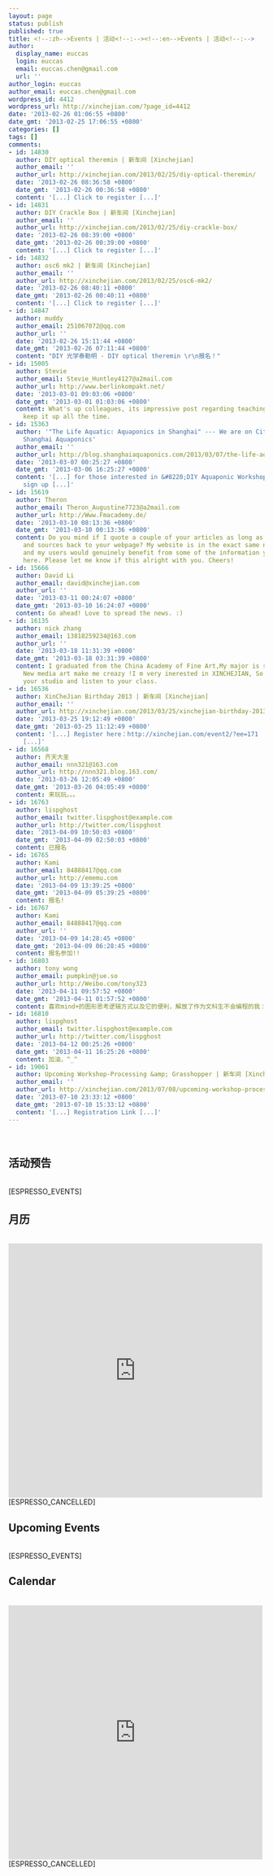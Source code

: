 ```yaml
---
layout: page
status: publish
published: true
title: <!--:zh-->Events | 活动<!--:--><!--:en-->Events | 活动<!--:-->
author:
  display_name: euccas
  login: euccas
  email: euccas.chen@gmail.com
  url: ''
author_login: euccas
author_email: euccas.chen@gmail.com
wordpress_id: 4412
wordpress_url: http://xinchejian.com/?page_id=4412
date: '2013-02-26 01:06:55 +0800'
date_gmt: '2013-02-25 17:06:55 +0800'
categories: []
tags: []
comments:
- id: 14830
  author: DIY optical theremin | 新车间 [Xinchejian]
  author_email: ''
  author_url: http://xinchejian.com/2013/02/25/diy-optical-theremin/
  date: '2013-02-26 08:36:58 +0800'
  date_gmt: '2013-02-26 00:36:58 +0800'
  content: '[...] Click to register [...]'
- id: 14831
  author: DIY Crackle Box | 新车间 [Xinchejian]
  author_email: ''
  author_url: http://xinchejian.com/2013/02/25/diy-crackle-box/
  date: '2013-02-26 08:39:00 +0800'
  date_gmt: '2013-02-26 00:39:00 +0800'
  content: '[...] Click to register [...]'
- id: 14832
  author: osc6 mk2 | 新车间 [Xinchejian]
  author_email: ''
  author_url: http://xinchejian.com/2013/02/25/osc6-mk2/
  date: '2013-02-26 08:40:11 +0800'
  date_gmt: '2013-02-26 00:40:11 +0800'
  content: '[...] Click to register [...]'
- id: 14847
  author: muddy
  author_email: 251067072@qq.com
  author_url: ''
  date: '2013-02-26 15:11:44 +0800'
  date_gmt: '2013-02-26 07:11:44 +0800'
  content: "DIY 光学泰勒明 - DIY optical theremin \r\n报名！"
- id: 15005
  author: Stevie
  author_email: Stevie_Huntley4127@a2mail.com
  author_url: http://www.berlinkompakt.net/
  date: '2013-03-01 09:03:06 +0800'
  date_gmt: '2013-03-01 01:03:06 +0800'
  content: What's up colleagues, its impressive post regarding teachingand fully defined,
    keep it up all the time.
- id: 15363
  author: '"The Life Aquatic: Aquaponics in Shanghai" --- We are on Cityweekend -
    Shanghai Aquaponics'
  author_email: ''
  author_url: http://blog.shanghaiaquaponics.com/2013/03/07/the-life-aquatic-aquaponics-in-shanghai-we-are-on-cityweekend/
  date: '2013-03-07 00:25:27 +0800'
  date_gmt: '2013-03-06 16:25:27 +0800'
  content: '[...] for those interested in &#8220;DIY Aquaponic Workshop&#8221;, please
    sign up [...]'
- id: 15619
  author: Theron
  author_email: Theron_Augustine7723@a2mail.com
  author_url: http://Www.Fmacademy.de/
  date: '2013-03-10 08:13:36 +0800'
  date_gmt: '2013-03-10 00:13:36 +0800'
  content: Do you mind if I quote a couple of your articles as long as I provide credit
    and sources back to your webpage? My website is in the exact same niche as yours
    and my users would genuinely benefit from some of the information you provide
    here. Please let me know if this alright with you. Cheers!
- id: 15666
  author: David Li
  author_email: david@xinchejian.com
  author_url: ''
  date: '2013-03-11 00:24:07 +0800'
  date_gmt: '2013-03-10 16:24:07 +0800'
  content: Go ahead! Love to spread the news. :)
- id: 16135
  author: nick zhang
  author_email: 13818259234@163.com
  author_url: ''
  date: '2013-03-18 11:31:39 +0800'
  date_gmt: '2013-03-18 03:31:39 +0800'
  content: I graduated from the China Academy of Fine Art,My major is sculpture .but
    New media art make me creazy !I m very inerested in XINCHEJIAN, So I want to visit
    your studio and listen to your class.
- id: 16536
  author: XinCheJian Birthday 2013 | 新车间 [Xinchejian]
  author_email: ''
  author_url: http://xinchejian.com/2013/03/25/xinchejian-birthday-2013/
  date: '2013-03-25 19:12:49 +0800'
  date_gmt: '2013-03-25 11:12:49 +0800'
  content: '[...] Register here：http://xinchejian.com/event2/?ee=171
    [...]'
- id: 16568
  author: 齐天大圣
  author_email: nnn321@163.com
  author_url: http://nnn321.blog.163.com/
  date: '2013-03-26 12:05:49 +0800'
  date_gmt: '2013-03-26 04:05:49 +0800'
  content: 来玩玩。。。
- id: 16763
  author: lispghost
  author_email: twitter.lispghost@example.com
  author_url: http://twitter.com/lispghost
  date: '2013-04-09 10:50:03 +0800'
  date_gmt: '2013-04-09 02:50:03 +0800'
  content: 已报名
- id: 16765
  author: Kami
  author_email: 84888417@qq.com
  author_url: http://ememu.com
  date: '2013-04-09 13:39:25 +0800'
  date_gmt: '2013-04-09 05:39:25 +0800'
  content: 报名!
- id: 16767
  author: Kami
  author_email: 84888417@qq.com
  author_url: ''
  date: '2013-04-09 14:28:45 +0800'
  date_gmt: '2013-04-09 06:28:45 +0800'
  content: 报名参加!!
- id: 16803
  author: tony wong
  author_email: pumpkin@jue.so
  author_url: http://Weibo.com/tony323
  date: '2013-04-11 09:57:52 +0800'
  date_gmt: '2013-04-11 01:57:52 +0800'
  content: 喜欢mind+的图形思考逻辑方式以及它的便利，解放了作为文科生不会编程的我：）
- id: 16810
  author: lispghost
  author_email: twitter.lispghost@example.com
  author_url: http://twitter.com/lispghost
  date: '2013-04-12 00:25:26 +0800'
  date_gmt: '2013-04-11 16:25:26 +0800'
  content: 加油，^_^
- id: 19061
  author: Upcoming Workshop-Processing &amp; Grasshopper | 新车间 [Xinchejian]
  author_email: ''
  author_url: http://xinchejian.com/2013/07/08/upcoming-workshop-processing-grasshopper/
  date: '2013-07-10 23:33:12 +0800'
  date_gmt: '2013-07-10 15:33:12 +0800'
  content: '[...] Registration Link [...]'
---
```

<p><!--:zh--><br />
<h2>活动预告</h2><br />
[ESPRESSO_EVENTS]</p>
<h2>月历</h2><br />
<iframe style="border-width: 0pt;" src="https://www.google.com/calendar/embed?showTitle=0&amp;showPrint=0&amp;showCalendars=0&amp;mode=AGENDA&amp;height=500&amp;wkst=2&amp;bgcolor=%23FFFFFF&amp;src=xinchejian.com_loc0h655hhu81r9oaensqt87uc%40group.calendar.google.com&amp;color=%23125A12&amp;ctz=Asia%2FShanghai" height="500" width="500" frameborder="0" scrolling="no"></iframe>[ESPRESSO_CANCELLED]<!--:--><!--:en--><br />
<h2>Upcoming Events</h2><br />
[ESPRESSO_EVENTS]</p>
<h2>Calendar</h2><br />
<iframe style="border-width: 0pt;" src="https://www.google.com/calendar/embed?showTitle=0&amp;showPrint=0&amp;showCalendars=0&amp;mode=AGENDA&amp;height=500&amp;wkst=2&amp;bgcolor=%23FFFFFF&amp;src=xinchejian.com_loc0h655hhu81r9oaensqt87uc%40group.calendar.google.com&amp;color=%23125A12&amp;ctz=Asia%2FShanghai" height="500" width="500" frameborder="0" scrolling="no"></iframe>[ESPRESSO_CANCELLED]<!--:--></p>
